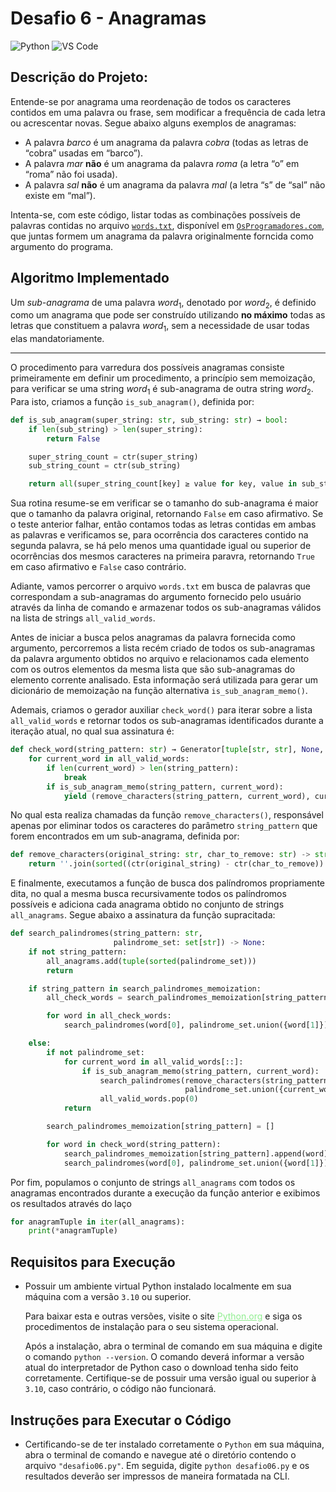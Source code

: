 # Desafio 6 - Anagramas
![Python](https://img.shields.io/badge/Python-512BD4?style=flat&logo=python&logoColor=yellow)
![VS Code](https://img.shields.io/badge/VScode-007ACC?style=flat&logo=visualstudiocode&logoColor=white)

## Descrição do Projeto:
Entende-se por anagrama uma reordenação de todos os caracteres contidos
em uma palavra ou frase, sem modificar a frequência de cada letra ou
acrescentar novas. Segue abaixo alguns exemplos de anagramas:

- A palavra _barco_ é um anagrama da palavra _cobra_ (todas as letras de “cobra” usadas em “barco”).
- A palavra _mar_ **não** é um anagrama da palavra _roma_ (a letra “o” em “roma” não foi usada).
- A palavra _sal_ **não** é um anagrama da palavra _mal_ (a letra “s” de “sal” não existe em “mal”).

Intenta-se, com este código, listar todas as combinações possíveis de palavras contidas no
arquivo [`words.txt`](https://osprogramadores.com/desafios/d06/words.txt), disponível em
[`OsProgramadores.com`](https://osprogramadores.com/), que juntas formem um anagrama da
palavra originalmente forncida como argumento do programa.

## Algoritmo Implementado
Um _sub-anagrama_ de uma palavra $word_{1}$, denotado por $word_{2}$, é definido como um
anagrama que pode ser construído utilizando **no máximo** todas as letras que constituem a
palavra $word_{1}$, sem a necessidade de usar todas elas mandatoriamente.

---

O procedimento para varredura dos possíveis anagramas consiste primeiramente em definir um
procedimento, a princípio sem memoização, para verificar se uma string $word_{1}$ é
sub-anagrama de outra string $word_{2}$. Para isto, criamos a função `is_sub_anagram()`,
definida por:

```python
def is_sub_anagram(super_string: str, sub_string: str) → bool:
    if len(sub_string) > len(super_string):
        return False

    super_string_count = ctr(super_string)
    sub_string_count = ctr(sub_string)

    return all(super_string_count[key] ≥ value for key, value in sub_string_count.items())
```

Sua rotina resume-se em verificar se o tamanho do sub-anagrama é maior que o tamanho da
palavra original, retornando `False` em caso afirmativo. Se o teste anterior falhar, então
contamos todas as letras contidas em ambas as palavras e verificamos se, para ocorrência
dos caracteres contido na segunda palavra, se há pelo menos uma quantidade igual ou
superior de ocorrências dos mesmos caracteres na primeira paravra, retornando `True` em
caso afirmativo e `False` caso contrário.

Adiante, vamos percorrer o arquivo `words.txt` em busca de palavras que correspondam a
sub-anagramas do argumento fornecido pelo usuário através da linha de comando e armazenar
todos os sub-anagramas válidos na lista de strings `all_valid_words`.

Antes de iniciar a busca pelos anagramas da palavra fornecida como argumento, percorremos
a lista recém criado de todos os sub-anagramas da palavra argumento obtidos no arquivo
e relacionamos cada elemento com os outros elementos da mesma lista que são
sub-anagramas do elemento corrente analisado. Esta informação será utilizada para gerar um
dicionário de memoização na função alternativa `is_sub_anagram_memo()`.

Ademais, criamos o gerador auxiliar `check_word()` para iterar sobre a lista
`all_valid_words` e retornar todos os sub-anagramas identificados durante a iteração
atual, no qual sua assinatura é:

```python
def check_word(string_pattern: str) → Generator[tuple[str, str], None, None]:
    for current_word in all_valid_words:
        if len(current_word) > len(string_pattern):
            break
        if is_sub_anagram_memo(string_pattern, current_word):
            yield (remove_characters(string_pattern, current_word), current_word)
```

No qual esta realiza chamadas da função `remove_characters()`, responsável apenas por
eliminar todos os caracteres do parâmetro `string_pattern` que forem encontrados em um
sub-anagrama, definida por:

```python
def remove_characters(original_string: str, char_to_remove: str) -> str:
    return ''.join(sorted((ctr(original_string) - ctr(char_to_remove)).elements()))
```

E finalmente, executamos a função de busca dos palíndromos propriamente dita, no qual a
mesma busca recursivamente todos os palíndromos possíveis e adiciona cada anagrama obtido
no conjunto de strings `all_anagrams`.  Segue abaixo a assinatura da função supracitada:

```python
def search_palindromes(string_pattern: str,
                       palindrome_set: set[str]) -> None:
    if not string_pattern:
        all_anagrams.add(tuple(sorted(palindrome_set)))
        return

    if string_pattern in search_palindromes_memoization:
        all_check_words = search_palindromes_memoization[string_pattern]

        for word in all_check_words:
            search_palindromes(word[0], palindrome_set.union({word[1]}))

    else:
        if not palindrome_set:
            for current_word in all_valid_words[::]:
                if is_sub_anagram_memo(string_pattern, current_word):
                    search_palindromes(remove_characters(string_pattern, current_word),
                                       palindrome_set.union({current_word}))
                    all_valid_words.pop(0)
            return

        search_palindromes_memoization[string_pattern] = []

        for word in check_word(string_pattern):
            search_palindromes_memoization[string_pattern].append(word)
            search_palindromes(word[0], palindrome_set.union({word[1]}))
```

Por fim, populamos o conjunto de strings `all_anagrams` com todos os anagramas encontrados
durante a execução da função anterior e exibimos os resultados através do laço

```python
for anagramTuple in iter(all_anagrams):
    print(*anagramTuple)
```

## Requisitos para Execução
- Possuir um ambiente virtual Python instalado localmente em sua máquina com a
versão `3.10` ou superior.

    Para baixar esta e outras versões, visite o site
    <a target="_blank" href="https://www.python.org/downloads/" style="color: lightgreen">Python.org</a>
    e siga os procedimentos de instalação para o
    seu sistema operacional.

    Após a instalação, abra o terminal de comando em sua máquina e digite o comando
    `python --version`. O comando deverá informar a versão atual do interpretador de
    Python caso o download tenha sido feito corretamente. Certifique-se de possuir uma
    versão igual ou superior à `3.10`, caso contrário, o código não funcionará.

## Instruções para Executar o Código
- Certificando-se de ter instalado corretamente o `Python` em sua
máquina, abra o terminal de comando e navegue até o diretório contendo o arquivo
`"desafio06.py"`. Em seguida, digite `python desafio06.py`
e os resultados deverão ser impressos de maneira formatada na CLI.
